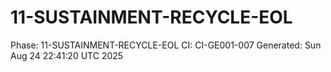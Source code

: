 # 11-SUSTAINMENT-RECYCLE-EOL
Phase: 11-SUSTAINMENT-RECYCLE-EOL
CI: CI-GE001-007
Generated: Sun Aug 24 22:41:20 UTC 2025
